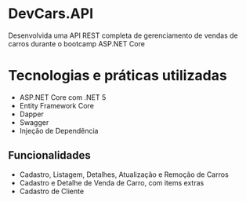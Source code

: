 # DevCars.API
Desenvolvida uma API REST completa de gerenciamento de vendas de carros durante o bootcamp ASP.NET Core

# Tecnologias e práticas utilizadas
- ASP.NET Core com .NET 5
- Entity Framework Core
- Dapper
- Swagger
- Injeção de Dependência
## Funcionalidades
- Cadastro, Listagem, Detalhes, Atualização e Remoção de Carros
- Cadastro e Detalhe de Venda de Carro, com items extras
- Cadastro de Cliente
